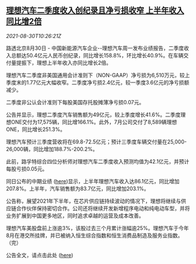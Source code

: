 <!--1630346563000-->
[理想汽车二季度收入创纪录且净亏损收窄 上半年收入同比增2倍](https://cn.reuters.com/article/liq2-results-0830-idCNKBS2FV0PR)
------

<div><i>2021-08-30T10:26:21Z</i></div><p>路透北京8月30日 - 中国新能源汽车企业--理想汽车周一发布业绩报告，二季度收入总额达50.4亿元人民币创纪录，同比增长158.8%，环比增长40.9%。在车辆交付量提振下，理想上半年收入亦同比增长2倍。</p><p>理想汽车二季度非美国通用会计准则下（NON-GAAP）净亏损为6,510万元，较上季度末的1.77亿元大幅收窄。二季度净亏损2.4亿元，较一季度3.6亿元的净亏损额减少。</p><p>二季度非公认会计准则下每股美国存托股摊薄净亏损0.07元。</p><p>公告并显示，理想二季度汽车销售额为49亿元，较上季度增长41.6%。二季度理想ONE交付为17,575辆，同比增166.1%。此外，7月公司交付了8,589辆理想ONE，同比增长251.3%。</p><p>理想汽车预计三季度营收将在69.8-72.5亿元；预计三季度车辆交付量在25,000-26,000辆，同比增加188.7%-200.2%。</p><p>此前，路孚特综合四位分析师对理想汽车二季度收入预测均值为42.1亿元，并预计每股亏损0.05元。</p><p>同日公布的中期业绩 (<a href="https://www1.hkexnews.hk/listedco/listconews/sehk/2021/0830/2021083000784_c.pdf">here</a>)显示，上半年理想汽车收入达86.1亿元，同比增加207.8%。上半年，汽车销售额为83.7亿元，同比增加203.1%。</p><p>公告称，展望2021年下半年，在芯片供应链持续波动的情况下，理想将继续与供应链合作伙伴保持密切合作。公司还将继续开发新增程序电动和纯电动车型，并将业务扩展到中国更多地区，同时追求卓越的运营及成本改善。</p><p>理想汽车美股盘前上涨逾3%，该股过去三个月累计涨幅逾25%。理想汽车于今年8月在港交所挂牌，并已被纳入恒生综合指数和恒生消费品制造及服务业指数。（完）</p><p>公告全文，请点击此处 (<a href="https://www1.hkexnews.hk/listedco/listconews/sehk/2021/0830/2021083000680_c.pdf">here</a>)</p>
